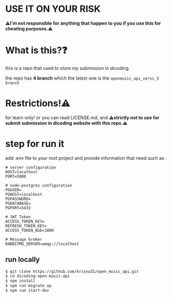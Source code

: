 # USE IT ON YOUR RISK

<b>⚠️I'm not responsible for anything that happen to you if you use this for cheating purposes.⚠️</b>

# What is this?❓

this is a repo that used to store my submission in dicoding.

the repo has <b>4 branch</b> which the latest one is the `openmusic_api_versi_3 branch`

# Restrictions!⚠️

for learn only! or you can read LICENSE.md, and <b>⚠️strictly not to use for submit submission in dicoding website with this repo.⚠️</b>

# step for run it
add .env file to your root project and provide information that need such as :
```
# server configuration
HOST=localhost
PORT=5000

# node-postgres configuration
PGUSER=
PGHOST=localhost
PGPASSWORD=
PGDATABASE=
PGPORT=5432

# JWT Token
ACCESS_TOKEN_KEY=
REFRESH_TOKEN_KEY=
ACCESS_TOKEN_AGE=1800

# Message broker
RABBITMQ_SERVER=amqp://localhost
```

## run locally

```bash
$ git clone https://github.com/krisna31/open_music_api.git
$ cd dicoding-open-music-api
$ npm install
$ npm run migrate up
$ npm run start-dev
```

